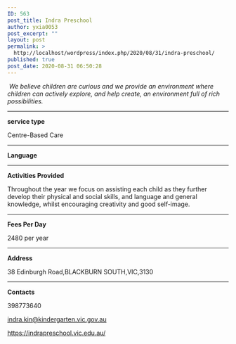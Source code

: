 ```yaml
---
ID: 563
post_title: Indra Preschool
author: yxia0053
post_excerpt: ""
layout: post
permalink: >
  http://localhost/wordpress/index.php/2020/08/31/indra-preschool/
published: true
post_date: 2020-08-31 06:50:28
---
```

<em> We believe children are curious and we provide an environment where children can actively explore, and help create, an environment full of rich possibilities.</em>

<!--more-->

<hr />

<strong>service type</strong>

Centre-Based Care

<hr />

<strong>Language</strong>



<hr />

<strong>Activities Provided</strong>

Throughout the year we focus on assisting each child as they further develop their physical and social skills, and language and general knowledge, whilst encouraging creativity and good self-image.

<hr />

<strong>Fees Per Day</strong>

2480 per year

<hr />

<strong>Address</strong>

38 Edinburgh Road,BLACKBURN SOUTH,VIC,3130

<hr />

<strong>Contacts</strong>

398773640

indra.kin@kindergarten.vic.gov.au

https://indrapreschool.vic.edu.au/